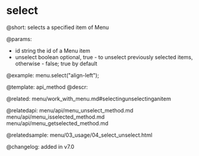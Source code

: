 select
=============

@short: selects a specified item of Menu


@params:
- id	string      the id of a Menu item
- unselect	boolean   optional, true - to unselect previously selected items, otherwise - false; true by default



@example:
menu.select("align-left");


@template: api_method
@descr:

@related: menu/work_with_menu.md#selectingunselectinganitem

@relatedapi:
menu/api/menu_unselect_method.md
menu/api/menu_isselected_method.md
menu/api/menu_getselected_method.md

@relatedsample:
menu/03_usage/04_select_unselect.html

@changelog:
added in v7.0

